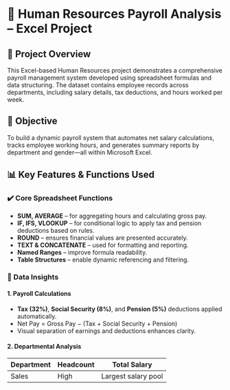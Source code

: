 # 💼 Human Resources Payroll Analysis – Excel Project

## 📌 Project Overview
This Excel-based Human Resources project demonstrates a comprehensive payroll management system developed using spreadsheet formulas and data structuring. The dataset contains employee records across departments, including salary details, tax deductions, and hours worked per week.

## 🎯 Objective
To build a dynamic payroll system that automates net salary calculations, tracks employee working hours, and generates summary reports by department and gender—all within Microsoft Excel.

## 📊 Key Features & Functions Used

### ✔️ Core Spreadsheet Functions
- **SUM, AVERAGE** – for aggregating hours and calculating gross pay.
- **IF, IFS, VLOOKUP** – for conditional logic to apply tax and pension deductions based on rules.
- **ROUND** – ensures financial values are presented accurately.
- **TEXT & CONCATENATE** – used for formatting and reporting.
- **Named Ranges** – improve formula readability.
- **Table Structures** – enable dynamic referencing and filtering.

### 🧠 Data Insights
#### 1. Payroll Calculations
- **Tax (32%)**, **Social Security (8%)**, and **Pension (5%)** deductions applied automatically.
- Net Pay = Gross Pay − (Tax + Social Security + Pension)
- Visual separation of earnings and deductions enhances clarity.

#### 2. Departmental Analysis
| Department   | Headcount | Total Salary |
|--------------|-----------|--------------|
| Sales        | High      | Largest salary pool |
